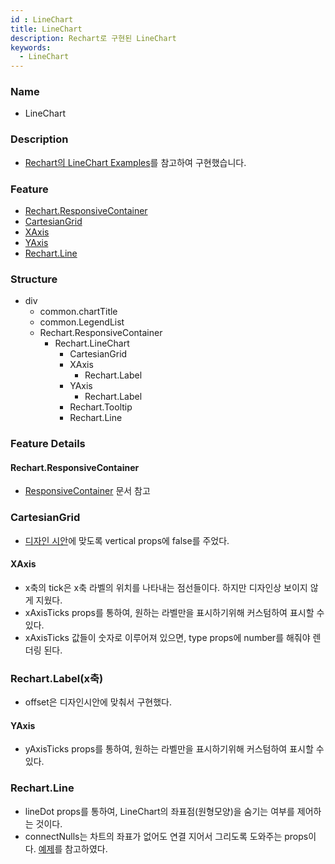 ```yaml
---
id : LineChart
title: LineChart
description: Rechart로 구현된 LineChart
keywords:
  - LineChart
---
```


### Name
* LineChart

### Description
* [Rechart의 LineChart Examples](https://recharts.org/en-US/examples/SimpleLineChart)를 참고하여 구현했습니다.

### Feature
  - [Rechart.ResponsiveContainer](#Rechart.ResponsiveContainer)
  - [CartesianGrid](#CartesianGrid)
  - [XAxis](#XAxis)
  - [YAxis](#YAxis)
  - [Rechart.Line](#Rechart.Line)

### Structure
  - div
    - common.chartTitle
    - common.LegendList
    - Rechart.ResponsiveContainer
      - Rechart.LineChart
        - CartesianGrid
        - XAxis
          - Rechart.Label
        - YAxis
          - Rechart.Label
        - Rechart.Tooltip
        - Rechart.Line

### Feature Details

#### Rechart.ResponsiveContainer
- [ResponsiveContainer](https://recharts.org/en-US/api/ResponsiveContainer) 문서 참고

### CartesianGrid
- [디자인 시안](https://zpl.io/2pGzZ7E)에 맞도록 vertical props에 false를 주었다.

#### XAxis
- x축의 tick은 x축 라벨의 위치를 나타내는 점선들이다. 하지만 디자인상 보이지 않게 지웠다.
- xAxisTicks props를 통하여, 원하는 라벨만을 표시하기위해 커스텀하여 표시할 수 있다.
- xAxisTicks 값들이 숫자로 이루어져 있으면, type props에 number를 해줘야 렌더링 된다.

### Rechart.Label(x축)
- offset은 디자인시안에 맞춰서 구현했다.

#### YAxis
- yAxisTicks props를 통하여, 원하는 라벨만을 표시하기위해 커스텀하여 표시할 수 있다.

### Rechart.Line
- lineDot props를 통하여, LineChart의 좌표점(원형모양)을 숨기는 여부를 제어하는 것이다.
- connectNulls는 차트의 좌표가 없어도 연결 지어서 그리도록 도와주는 props이다. [예제](https://recharts.org/en-US/examples/LineChartConnectNulls)를 참고하였다.
